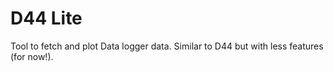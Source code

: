 # D44 Lite
Tool to fetch and plot Data logger data. Similar to D44 but with less features (for now!).
